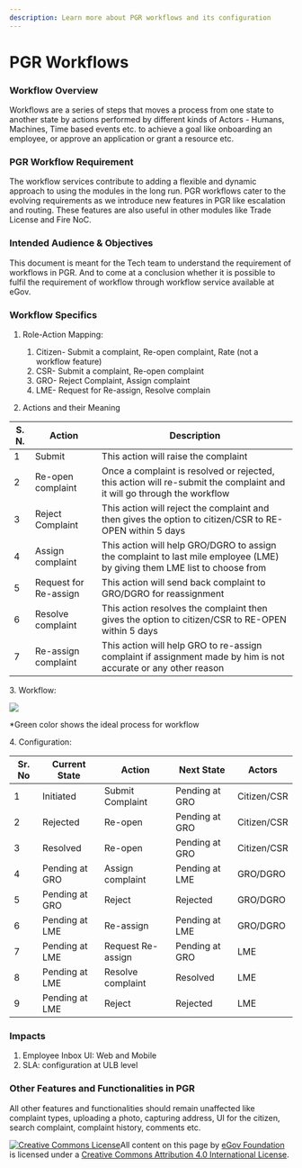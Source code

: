 ```yaml
---
description: Learn more about PGR workflows and its configuration
---
```


# PGR Workflows

### Workflow Overview

Workflows are a series of steps that moves a process from one state to another state by actions performed by different kinds of Actors - Humans, Machines, Time based events etc. to achieve a goal like onboarding an employee, or approve an application or grant a resource etc.

### PGR Workflow Requirement

The workflow services contribute to adding a flexible and dynamic approach to using the modules in the long run. PGR workflows cater to the evolving requirements as we introduce new features in PGR like escalation and routing. These features are also useful in other modules like Trade License and Fire NoC.

### Intended Audience & Objectives

This document is meant for the Tech team to understand the requirement of workflows in PGR. And to come at a conclusion whether it is possible to fulfil the requirement of workflow through workflow service available at eGov.

### Workflow Specifics

1.  Role-Action Mapping:

    1. Citizen- Submit a complaint, Re-open complaint, Rate (not a workflow feature)
    2. CSR- Submit a complaint, Re-open complaint
    3. GRO-  Reject Complaint, Assign complaint&#x20;
    4. LME- Request for Re-assign, Resolve complain


2. Actions and their Meaning

| S. N. | Action                | Description                                                                                                               |
| ----- | --------------------- | ------------------------------------------------------------------------------------------------------------------------- |
| 1     | Submit                | This action will raise the complaint                                                                                      |
| 2     | Re-open complaint     | Once a complaint is resolved or rejected, this action will re-submit the complaint and it will go through the workflow    |
| 3     | Reject Complaint      | This action will reject the complaint and then gives the option to citizen/CSR to RE-OPEN within 5 days                   |
| 4     | Assign complaint      | This action will help GRO/DGRO to assign the complaint to last mile employee (LME) by giving them LME list to choose from |
| 5     | Request for Re-assign | This action will send back complaint to GRO/DGRO for reassignment                                                         |
| 6     | Resolve complaint     | This action resolves the complaint then gives the option to citizen/CSR to RE-OPEN within 5 days                          |
| 7     | Re-assign complaint   | This action will help GRO to re-assign complaint if assignment made by him is not accurate or any other reason            |

3\. Workflow:

![](https://lh6.googleusercontent.com/vQA7dYAam0HqiL1wik27kpwurgTHWZ1NA8\_zzD0DlE\_nrYEeT3XVzqzLUUJh1dasmwIxijHdL32ZtyuDvwsMatTDGfo4cTTp-60hlOxE\_k-pWmIL5oWsNOMbiELY8hyvWti1GYFb)

\*Green color shows the ideal process for workflow

4\. Configuration:

| Sr. No | Current State  | Action            | Next State     | Actors      |
| ------ | -------------- | ----------------- | -------------- | ----------- |
| 1      | Initiated      | Submit Complaint  | Pending at GRO | Citizen/CSR |
| 2      | Rejected       | Re-open           | Pending at GRO | Citizen/CSR |
| 3      | Resolved       | Re-open           | Pending at GRO | Citizen/CSR |
| 4      | Pending at GRO | Assign complaint  | Pending at LME | GRO/DGRO    |
| 5      | Pending at GRO | Reject            | Rejected       | GRO/DGRO    |
| 6      | Pending at LME | Re-assign         | Pending at LME | GRO/DGRO    |
| 7      | Pending at LME | Request Re-assign | Pending at GRO | LME         |
| 8      | Pending at LME | Resolve complaint | Resolved       | LME         |
| 9      | Pending at LME | Reject            | Rejected       | LME         |

### Impacts

1. Employee Inbox UI: Web and Mobile
2. SLA: configuration at ULB level&#x20;

### Other Features and Functionalities in PGR

All other features and functionalities should remain unaffected like complaint types, uploading a photo, capturing address, UI for the citizen, search complaint, complaint history, comments etc.



&#x20;[![Creative Commons License](https://i.creativecommons.org/l/by/4.0/80x15.png)](http://creativecommons.org/licenses/by/4.0/)All content on this page by [eGov Foundation ](https://egov.org.in)is licensed under a [Creative Commons Attribution 4.0 International License](http://creativecommons.org/licenses/by/4.0/).
